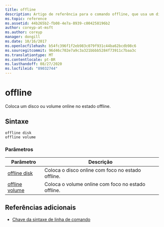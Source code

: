 ```yaml
---
title: offline
description: Artigo de referência para o comando offline, que usa um disco online ou volume para o estado offline.
ms.topic: reference
ms.assetid: 44b265b2-fb08-4e7a-8939-c004258196b2
author: coreyp-at-msft
ms.author: coreyp
manager: dongill
ms.date: 10/16/2017
ms.openlocfilehash: b54fc396f1f2eb983c079f931c44ba62bcdb98c6
ms.sourcegitcommit: 96d46c702e7a9c3a321bbbb5284f73911c7baa3c
ms.translationtype: MT
ms.contentlocale: pt-BR
ms.lasthandoff: 08/27/2020
ms.locfileid: "89032744"
---
```

# <a name="offline"></a>offline

Coloca um disco ou volume online no estado offline.

## <a name="syntax"></a>Sintaxe

```
offline disk
offline volume
```

### <a name="parameters"></a>Parâmetros

| Parâmetro | Descrição |
| --------- | ----------- |
| [offline disk](offline-disk.md) | Coloca o disco online com foco no estado offline. |
| [offline volume](offline-volume.md) | Coloca o volume online com foco no estado offline. |

## <a name="additional-references"></a>Referências adicionais

- [Chave da sintaxe de linha de comando](command-line-syntax-key.md)
